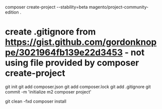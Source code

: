 composer create-project --stability=beta magento/project-community-edition .
# create .gitignore from https://gist.github.com/gordonknoppe/3021964fb139e22d3453 - not using file provided by composer create-project
git init
git add composer.json
git add composer.lock
git add .gitignore
git commit -m 'initialize m2 composer project'

git clean -fxd
composer install

